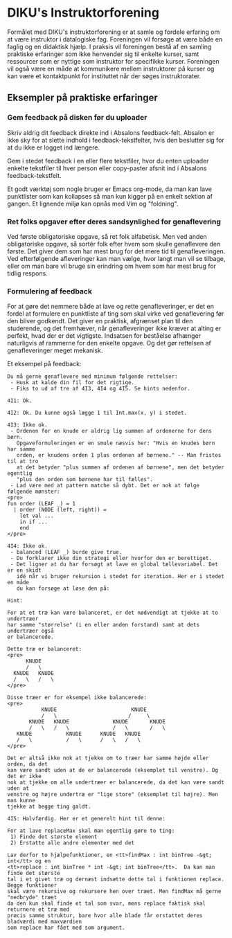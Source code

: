 # DIKU's Instruktorforening

Formålet med DIKU's instruktorforening er at samle og fordele erfaring om at
være instruktor i datalogiske fag. Foreningen vil forsøge at være både en faglig
og en didaktisk hjælp. I praksis vil foreningen bestå af en samling praktiske
erfaringer som ikke henvender sig til enkelte kurser, samt ressourcer som er
nyttige som instruktor for specifikke kurser. Foreningen vil også være en måde
at kommunikere mellem instruktorer på kurser og kan være et kontaktpunkt for
instituttet når der søges instruktorater.

## Eksempler på praktiske erfaringer

### Gem feedback på disken før du uploader

Skriv aldrig dit feedback direkte ind i Absalons feedback-felt. Absalon er ikke
sky for at slette indhold i feedback-tekstfelter, hvis den beslutter sig for at
du ikke er logget ind længere.

Gem i stedet feedback i en eller flere tekstfiler, hvor du enten uploader
enkelte tekstfiler til hver person eller copy-paster afsnit ind i Absalons
feedback-tekstfelt.

Et godt værktøj som nogle bruger er Emacs org-mode, da man kan lave punktlister
som kan kollapses så man kun kigger på en enkelt sektion af gangen. Et lignende
miljø kan opnås med Vim og "foldning".

### Ret folks opgaver efter deres sandsynlighed for genaflevering

Ved første obligatoriske opgave, så ret folk alfabetisk. Men ved anden
obligatoriske opgave, så sortér folk efter hvem som skulle genaflevere den
første. Det giver dem som har mest brug for det mere tid til genafleveringen.
Ved efterfølgende afleveringer kan man vælge, hvor langt man vil se tilbage,
eller om man bare vil bruge sin erindring om hvem som har mest brug for tidlig
respons.

### Formulering af feedback

For at gøre det nemmere både at lave og rette genafleveringer, er det en fordel
at formulere en punktliste af ting som skal virke ved genaflevering før den
bliver godkendt. Det giver en praktisk, afgrænset plan til den studerende, og
det fremhæver, når genafleveringer ikke kræver at alting er perfekt, hvad der er
det vigtigste. Indsatsen for beståelse afhænger naturligvis af rammerne for den
enkelte opgave. Og det gør rettelsen af genafleveringer meget mekanisk.

Et eksempel på feedback:

    Du må gerne genaflevere med minimum følgende rettelser:
     - Husk at kalde din fil for det rigtige.
     - Fiks to ud af tre af 4I3, 4I4 og 4I5. Se hints nedenfor.
    
    4I1: Ok.
    
    4I2: Ok. Du kunne også lægge 1 til Int.max(x, y) i stedet.
    
    4I3: Ikke ok.
     - Ordenen for en knude er aldrig lig summen af ordenerne for dens børn.
       Opgaveformuleringen er en smule næsvis her: "Hvis en knudes børn har samme
       orden, er knudens orden 1 plus ordenen af børnene." -- Man fristes til at tro
       at det betyder "plus summen af ordenen af børnene", men det betyder egentlig
       "plus den orden som børnene har til fælles".
     - Lad være med at pattern matche så dybt. Det er nok at følge følgende mønster:
    <pre>
    fun order (LEAF _) = 1
      | order (NODE (left, right)) =
        let val ...
        in if ...
        end
    </pre>
    
    4I4: Ikke ok.
     - balanced (LEAF _) burde give true.
     - Du forklarer ikke din strategi eller hvorfor den er berettiget.
     - Det ligner at du har forsøgt at lave en global tællevariabel. Det er en skidt
       idé når vi bruger rekursion i stedet for iteration. Her er i stedet en måde
       du kan forsøge at løse den på:
    
    Hint:
    
    For at et træ kan være balanceret, er det nødvendigt at tjekke at to undertræer
    har samme "størrelse" (i en eller anden forstand) samt at dets undertræer også
    er balancerede.
    
    Dette træ er balanceret:
    <pre>
          KNUDE
          /   \
      KNUDE   KNUDE
      /   \   /   \
    </pre>
    
    Disse træer er for eksempel ikke balancerede:
    <pre>
               KNUDE                        KNUDE
               /   \                       /     \
           KNUDE   KNUDE              KNUDE       KNUDE
           /   \   /   \              /   \       /   \
       KNUDE           KNUDE      KNUDE   KNUDE
       /   \           /   \      /   \   /   \
    </pre>
    
    Det er altså ikke nok at tjekke om to træer har samme højde eller orden, da det
    kan være sandt uden at de er balancerede (eksemplet til venstre). Og det er ikke
    nok at tjekke om alle undertræer er balancerede, da det kan være sandt uden at
    venstre og højre undertræ er "lige store" (eksemplet til højre). Men man kunne
    tjekke at begge ting galdt.
    
    4I5: Halvfærdig. Her er et generelt hint til denne:
    
    For at lave replaceMax skal man egentlig gøre to ting:
     1) Finde det største element
     2) Erstatte alle andre elementer med det
    
    Lav derfor to hjælpefunktioner, en <tt>findMax : int binTree -&gt; int</tt> og en
    <tt>replace : int binTree * int -&gt; int binTree</tt>.  Da kan man finde det største
    tal i et givet træ og dernæst indsætte dette tal i funktionen replace. Begge funktioner
    skal være rekursive og rekursere hen over træet. Men findMax må gerne "nedbryde" træet
    da den kun skal finde et tal som svar, mens replace faktisk skal returnere et træ med
    præcis samme struktur, bare hvor alle blade får erstattet deres bladværdi med maxværdien
    som replace har fået med som argument.
